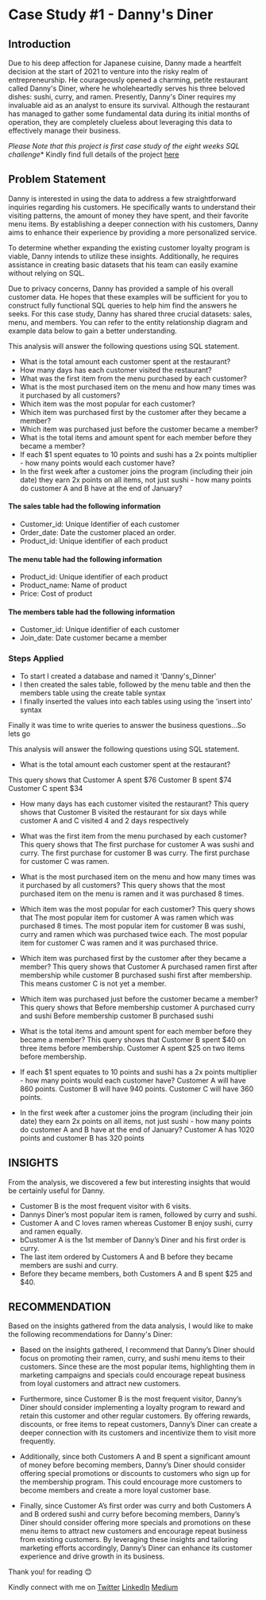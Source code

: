 # Case Study #1 - Danny's Diner

## Introduction

Due to his deep affection for Japanese cuisine, Danny made a heartfelt decision at the start of 2021 to venture into the risky realm of entrepreneurship. He courageously opened a charming, petite restaurant called Danny's Diner, where he wholeheartedly serves his three beloved dishes: sushi, curry, and ramen.
Presently, Danny's Diner requires my invaluable aid as an analyst to ensure its survival. Although the restaurant has managed to gather some fundamental data during its initial months of operation, they are completely clueless about leveraging this data to effectively manage their business. 

*Please Note that this project is first case study of the eight weeks SQL challenge** 
Kindly find full details of the project [here](https://8weeksqlchallenge.com/case-study-1/)

## Problem Statement
Danny is interested in using the data to address a few straightforward inquiries regarding his customers. He specifically wants to understand their visiting patterns, the amount of money they have spent, and their favorite menu items. By establishing a deeper connection with his customers, Danny aims to enhance their experience by providing a more personalized service.

To determine whether expanding the existing customer loyalty program is viable, Danny intends to utilize these insights. Additionally, he requires assistance in creating basic datasets that his team can easily examine without relying on SQL.

Due to privacy concerns, Danny has provided a sample of his overall customer data. He hopes that these examples will be sufficient for you to construct fully functional SQL queries to help him find the answers he seeks.
For this case study, Danny has shared three crucial datasets: sales, menu, and members. You can refer to the entity relationship diagram and example data below to gain a better understanding.

This analysis will answer the following questions using SQL statement.
*	What is the total amount each customer spent at the restaurant?
*	How many days has each customer visited the restaurant?
*	What was the first item from the menu purchased by each customer?
*	What is the most purchased item on the menu and how many times was it purchased by all customers?
*	Which item was the most popular for each customer?
*	Which item was purchased first by the customer after they became a member?
*	Which item was purchased just before the customer became a member?
*	What is the total items and amount spent for each member before they became a member?
*	If each $1 spent equates to 10 points and sushi has a 2x points multiplier - how many points would each customer have?
*	In the first week after a customer joins the program (including their join date) they earn 2x points on all items, not just sushi - how many points do customer A and B have at the end of January?


#### The sales table had the following information
* Customer_id: Unique Identifier of each customer
* Order_date: Date the customer placed an order.
* Product_id: Unique identifier of each product 

#### The menu table had the following information
* Product_id:  Unique identifier of each product 
* Product_name: Name of product
* Price: Cost of product

#### The members table had the following information
* Customer_id: Unique identifier of each customer
* Join_date: Date customer became a member

### Steps Applied
* To start I created a database and named it 'Danny's_Dinner'
* I then created the sales table, followed by the menu table and then the members table using the create table syntax
* I finally inserted the values into each tables using using the 'insert into' syntax

Finally it was time to write queries to answer the business questions...So lets go 

This analysis will answer the following questions using SQL statement.
*	What is the total amount each customer spent at the restaurant?

This query shows that 
Customer A spent $76
Customer B spent $74
Customer C spent $34

*	How many days has each customer visited the restaurant?
This query shows that Customer B visited the restaurant for six days while customer A and C visited 4 and 2 days respectively

*	What was the first item from the menu purchased by each customer?
This query shows that
The first purchase for customer A was sushi and curry.
The first purchase for customer B was curry.
The first purchase for customer C was ramen.

*	What is the most purchased item on the menu and how many times was it purchased by all customers?
This query shows that the most purchased item on the menu is ramen and it was purchased 8 times.

*	Which item was the most popular for each customer?
This query shows that 
The most popular item for customer A was ramen which was purchased 8 times.
The most popular item for customer B was sushi, curry and ramen which was purchased twice each. 
The most popular item for customer C was ramen and it was purchased thrice.

*	Which item was purchased first by the customer after they became a member?
This query shows that Customer A purchased ramen first after membership while customer B purchased sushi first after membership. This means customer C is not yet a member.

*	Which item was purchased just before the customer became a member?
This query shows that 
Before membership customer A purchased curry and sushi 
Before membership customer B purchased sushi

*	What is the total items and amount spent for each member before they became a member?
This query shows that
Customer B spent $40 on three items before membership.
Customer A spent $25 on two items before membership.


*	If each $1 spent equates to 10 points and sushi has a 2x points multiplier - how many points would each customer have?
Customer A will have 860 points.
Customer B will have 940 points.
Customer C will have 360 points.

*	In the first week after a customer joins the program (including their join date) they earn 2x points on all items, not just sushi - how many points do customer A and B have at the end of January?
Customer A has 1020 points and customer B has 320 points


## INSIGHTS
From the analysis, we discovered a few but interesting insights that would be certainly useful for Danny.

* Customer B is the most frequent visitor with 6 visits.
* Dannys Diner’s most popular item is ramen, followed by curry and sushi.
* Customer A and C loves ramen whereas Customer B enjoy sushi, curry and ramen equally.
* bCustomer A is the 1st member of Danny’s Diner and his first order is curry.
* The last item ordered by Customers A and B before they became members are sushi and curry.
* Before they became members, both Customers A and B spent $25 and $40.

## RECOMMENDATION
Based on the insights gathered from the data analysis, I would like to make the following recommendations for Danny's Diner:

* Based on the insights gathered, I recommend that Danny’s Diner should focus on promoting their ramen, curry, and sushi menu items to their customers. Since these are the most popular items, highlighting them in marketing campaigns and specials could encourage repeat business from loyal customers and attract new customers.

* Furthermore, since Customer B is the most frequent visitor, Danny’s Diner should consider implementing a loyalty program to reward and retain this customer and other regular customers. By offering rewards, discounts, or free items to repeat customers, Danny’s Diner can create a deeper connection with its customers and incentivize them to visit more frequently.

* Additionally, since both Customers A and B spent a significant amount of money before becoming members, Danny’s Diner should consider offering special promotions or discounts to customers who sign up for the membership program. This could encourage more customers to become members and create a more loyal customer base.

* Finally, since Customer A’s first order was curry and both Customers A and B ordered sushi and curry before becoming members, Danny’s Diner should consider offering more specials and promotions on these menu items to attract new customers and encourage repeat business from existing customers. By leveraging these insights and tailoring marketing efforts accordingly, Danny’s Diner can enhance its customer experience and drive growth in its business.

Thank you! for reading 😊

Kindly connect with me on [Twitter](https://twitter.com/Eddie_Gregs?t=dF3996shVxvPJTePTtxDdw&s=09)
[LinkedIn](https://www.linkedin.com/in/blessing-ekwere-857326216) 
[Medium](https://medium.com/@blessingekwere)

